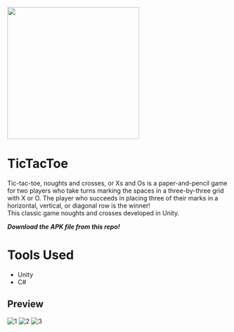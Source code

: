 
<p align="">
  <img src="https://user-images.githubusercontent.com/70026044/217587612-ef0cdce4-d0c7-446a-885f-56422dfa3007.png" width="300">
</p>

# TicTacToe

Tic-tac-toe, noughts and crosses, or Xs and Os is a paper-and-pencil game for two players who take turns marking the spaces in a three-by-three grid with X or O. The player who succeeds in placing three of their marks in a horizontal, vertical, or diagonal row is the winner!
<br>This classic game noughts and crosses developed in Unity.

<i><b> Download the APK file from this repo!</i></b>

# Tools Used

* Unity
* C#

## Preview
![1](https://user-images.githubusercontent.com/70026044/217590183-88c5317a-295e-4c61-8bad-3466ee4efe25.jpeg)
![2](https://user-images.githubusercontent.com/70026044/217590212-21d032e3-31e1-4210-a440-b93914456d8e.jpeg)
![3](https://user-images.githubusercontent.com/70026044/217590226-5351304e-e562-45a4-a1cb-5e5bf057a9ed.jpeg)
